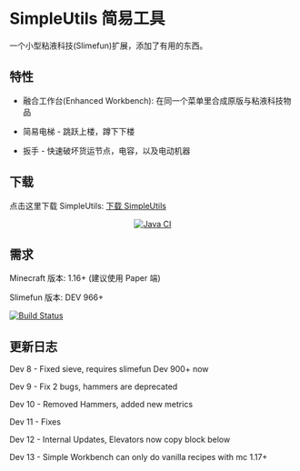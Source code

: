# SimpleUtils 简易工具

一个小型粘液科技(Slimefun)扩展，添加了有用的东西。

## 特性

- 融合工作台(Enhanced Workbench): 在同一个菜单里合成原版与粘液科技物品

- 简易电梯 - 跳跃上楼，蹲下下楼

- 扳手 - 快速破坏货运节点，电容，以及电动机器

## 下载

点击这里下载 SimpleUtils: [下载 SimpleUtils](https://builds.guizhanss.net/ybw0014/SimpleUtils-CN/master)

<p align="center">
  <a href="https://github.com/ybw0014/SimpleUtils-CN/actions/workflows/maven.yml">
    <img src="https://github.com/ybw0014/SimpleUtils-CN/actions/workflows/maven.yml/badge.svg" alt="Java CI"/>
  </a>
</p>

## 需求

Minecraft 版本: 1.16+ (建议使用 Paper 端)

Slimefun 版本: DEV 966+

[![Build Status](https://thebusybiscuit.github.io/builds/TheBusyBiscuit/Slimefun4/master/badge.svg)](https://thebusybiscuit.github.io/builds/TheBusyBiscuit/Slimefun4/master/)

## 更新日志

Dev 8 - Fixed sieve, requires slimefun Dev 900+ now

Dev 9 - Fix 2 bugs, hammers are deprecated

Dev 10 - Removed Hammers, added new metrics

Dev 11 - Fixes

Dev 12 - Internal Updates, Elevators now copy block below

Dev 13 - Simple Workbench can only do vanilla recipes with mc 1.17+
